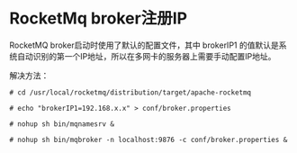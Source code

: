 # RocketMq broker注册IP
RocketMQ broker启动时使用了默认的配置文件，其中 brokerIP1 的值默认是系统自动识别的第一个IP地址，所以在多网卡的服务器上需要手动配置IP地址。

解决方法：
```
# cd /usr/local/rocketmq/distribution/target/apache-rocketmq

# echo "brokerIP1=192.168.x.x" > conf/broker.properties

# nohup sh bin/mqnamesrv &

# nohup sh bin/mqbroker -n localhost:9876 -c conf/broker.properties &
```
